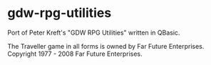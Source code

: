 # gdw-rpg-utilities
Port of Peter Kreft's "GDW RPG Utilities" written in QBasic.

The Traveller game in all forms is owned by Far Future Enterprises. Copyright 1977 - 2008 Far Future Enterprises.
